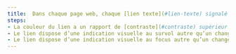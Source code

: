 ```yaml
---
title:  Dans chaque page web, chaque [lien texte](#lien-texte) signalé uniquement par la couleur, et dont la nature n’est pas évidente, vérifie-t-il ces conditions ?
steps:
- La couleur du lien a un rapport de [contraste](#contraste) supérieur ou égal à 3:1 par rapport au texte environnant ;
- Le lien dispose d’une indication visuelle au survol autre qu’un changement de couleur ;
- Le lien dispose d’une indication visuelle au focus autre qu’un changement de couleur.
---
```

